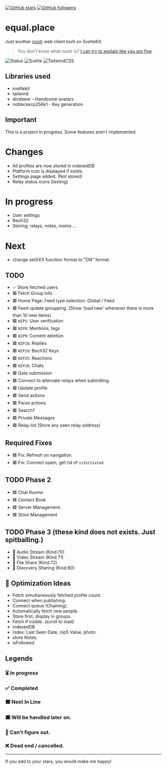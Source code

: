 
[![GitHub stars](https://img.shields.io/github/stars/siniradam/equal.place.svg?style=social&label=Star&maxAge=2592000)](https://GitHub.com/siniradam/equal.place/stargazers/)
[![GitHub followers](https://img.shields.io/github/followers/siniradam.svg?style=social&label=Follow&maxAge=2592000)](https://github.com/siniradam?tab=followers) 

# equal.place
Just another [nostr](https://github.com/nostr-protocol/nostr) web client built on SvelteKit. 

>You don't know what nostr is? [I can try to explain like you are five](https://gist.github.com/siniradam/73cf670871228daeaeeb7593c6d26999).

![Status](https://img.shields.io/badge/Status-In%20Development-yellow?style=for-the-badge) 
![Svelte](https://img.shields.io/badge/svelte-%23f1413d.svg?style=for-the-badge&logo=svelte&logoColor=white)
![TailwindCSS](https://img.shields.io/badge/tailwindcss-%2338B2AC.svg?style=for-the-badge&logo=tailwind-css&logoColor=white)

## Libraries used
- sveltekit
- tailwind
- dicebear - Handsome avatars
- noble/secp256k1 - Key generation



## Important
This is a project in progress. Some features aren't implemented.


# Changes
- All profiles are now stored in indexedDB
- Platform icon is displayed if exists.
- Settings page added. (Not stored)
- Relay status icons (testing)

# In progress
- User settings
- Bech32
- Storing; relays, notes, rooms ...

# Next
- change setXXX function format to "ON" format.

## TODO
- ✅ Store fetched users
- 🟩 Fetch Group info
- 🟩 Home Page: Feed type selection: Global / Feed
- 🟩 Feed update groupping. (Show 'load new' whenever there is more than 10 new items)
- 🟩 `NIP5`: User verification
- 🟩 `NIP8`: Mentions, tags
- 🟩 `NIP9`: Content deletion
- 🟩 `NIP10`: Replies
- 🟩 `NIP19`: Bech32 Keys
- 🟩 `NIP25`: Reactions
- 🟩 `NIP28`: Chats
- 🟩 Data submission
- 🟩 Connect to alternate relays when submitting.
- 🟩 Update profile
- 🟩 Send actions
- 🟩 Parse actions
- 🟩 Search?
- 🟩 Private Messages
- 🟩 Relay list (Store any seen relay address)

## Required Fixes
- 🟩 Fix: Refresh on navigation.
- 🟩 Fix: Connect spam, get rid of `isInitiated`.



## TODO Phase 2
- 🟦 Chat Rooms
- 🟦 Contact Book
- 🟦 Server Management.
- 🟦 Store Management


## TODO Phase 3 (these kind does not exists. Just spitballing.)
- 💭 Audio Stream (Kind:70)
- 💭 Video Stream (Kind:71)
- 💭 File Share (Kind:72)
- 💭 Disocvery Sharing (Kind:80)


## 💭 Optimization Ideas
- Fetch simultaneously fetched profile count.
- Connect when publishing.
- Connect queue (Chaining).
- Automatically fetch new people.
- Store first, display in groups.
- Fetch if visible. (scroll to load)
- indexedDB
- index: Last Seen Date, nip5 Value, photo.
- store Notes.
- isFollowed


## Legends
### ⏳ In progress
### ✅ Completed 
### 🟩 Next In Line
### 🟦 Will be handled later on.
### 🔴 Can't figure out.
### ❌ Dead end / cancelled.

---
If you add to your stars, you would make me happy!
